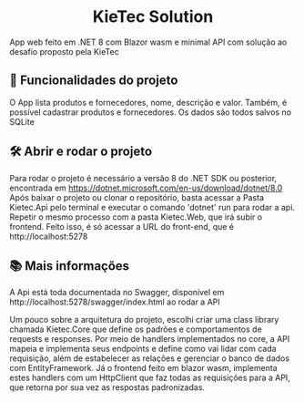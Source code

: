 <h1 align="center"> KieTec Solution </h1>

App web feito em .NET 8 com Blazor wasm e minimal API com solução ao desafio proposto pela KieTec
## 🔨 Funcionalidades do projeto

O App lista produtos e fornecedores, nome, descrição e valor. Também, é possível cadastrar produtos e fornecedores. Os dados são todos salvos no SQLite

## 🛠️ Abrir e rodar o projeto

Para rodar o projeto é necessário a versão 8 do .NET SDK ou posterior, encontrada em <href> https://dotnet.microsoft.com/en-us/download/dotnet/8.0 </href>
Após baixar o projeto ou clonar o repositório, basta acessar a Pasta Kietec.Api pelo terminal e executar o comando 'dotnet' run para rodar a api.
Repetir o mesmo processo com a pasta Kietec.Web, que irá subir o frontend.
Feito isso, é só acessar a URL do front-end, que é http://localhost:5278

## 📚 Mais informações

A Api está toda documentada no Swagger, disponível em http://localhost:5278/swagger/index.html ao rodar a API

Um pouco sobre a arquitetura do projeto, escolhi criar uma class library chamada Kietec.Core que define os padrões e comportamentos de requests e responses.
Por meio de handlers implementados no core, a API mapeia e implementa seus endpoints e define como vai lidar com cada requisição, além de estabelecer as relações e gerenciar o banco de dados com EntityFramework.
Já o frontend feito em blazor wasm, implementa estes handlers com um HttpClient que faz todas as requisições para a API, que retorna por sua vez as respostas padronizadas.

